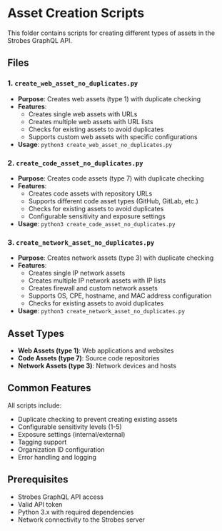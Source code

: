 # Asset Creation Scripts

This folder contains scripts for creating different types of assets in the Strobes GraphQL API.

## Files

### 1. `create_web_asset_no_duplicates.py`
- **Purpose**: Creates web assets (type 1) with duplicate checking
- **Features**:
  - Creates single web assets with URLs
  - Creates multiple web assets with URL lists
  - Checks for existing assets to avoid duplicates
  - Supports custom web assets with specific configurations
- **Usage**: `python3 create_web_asset_no_duplicates.py`

### 2. `create_code_asset_no_duplicates.py`
- **Purpose**: Creates code assets (type 7) with duplicate checking
- **Features**:
  - Creates code assets with repository URLs
  - Supports different code asset types (GitHub, GitLab, etc.)
  - Checks for existing assets to avoid duplicates
  - Configurable sensitivity and exposure settings
- **Usage**: `python3 create_code_asset_no_duplicates.py`

### 3. `create_network_asset_no_duplicates.py`
- **Purpose**: Creates network assets (type 3) with duplicate checking
- **Features**:
  - Creates single IP network assets
  - Creates multiple IP network assets with IP lists
  - Creates firewall and custom network assets
  - Supports OS, CPE, hostname, and MAC address configuration
  - Checks for existing assets to avoid duplicates
- **Usage**: `python3 create_network_asset_no_duplicates.py`

## Asset Types

- **Web Assets (type 1)**: Web applications and websites
- **Code Assets (type 7)**: Source code repositories
- **Network Assets (type 3)**: Network devices and hosts

## Common Features

All scripts include:
- Duplicate checking to prevent creating existing assets
- Configurable sensitivity levels (1-5)
- Exposure settings (internal/external)
- Tagging support
- Organization ID configuration
- Error handling and logging

## Prerequisites

- Strobes GraphQL API access
- Valid API token
- Python 3.x with required dependencies
- Network connectivity to the Strobes server 
